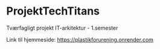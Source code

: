 # ProjektTechTitans
Tværfagligt projekt IT-arkitektur - 1.semester

Link til hjemmeside: https://plastikforurening.onrender.com
